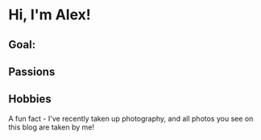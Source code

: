 # Hi, I'm Alex! 

## Goal:

## Passions

## Hobbies
A fun fact - I've recently taken up photography, and all photos you see on this blog are taken by me!